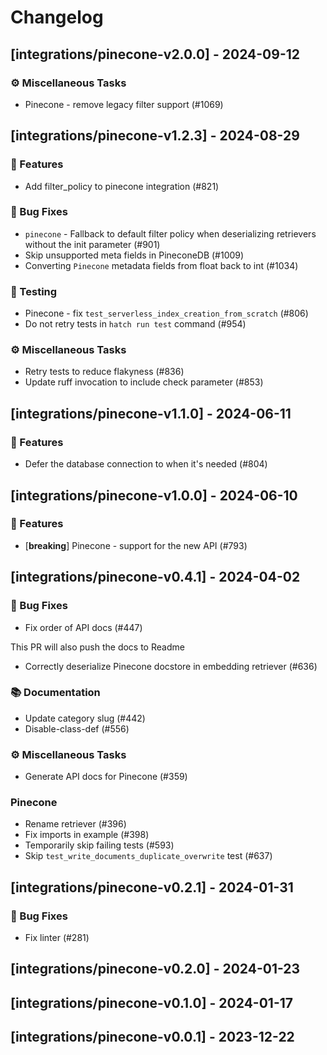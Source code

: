 # Changelog

## [integrations/pinecone-v2.0.0] - 2024-09-12

### ⚙️ Miscellaneous Tasks

- Pinecone - remove legacy filter support (#1069)

## [integrations/pinecone-v1.2.3] - 2024-08-29

### 🚀 Features

- Add filter_policy to pinecone integration (#821)

### 🐛 Bug Fixes

- `pinecone` - Fallback to default filter policy when deserializing retrievers without the init parameter (#901)
- Skip unsupported meta fields in PineconeDB (#1009)
- Converting `Pinecone` metadata fields from float back to int (#1034)

### 🧪 Testing

- Pinecone - fix `test_serverless_index_creation_from_scratch` (#806)
- Do not retry tests in `hatch run test` command (#954)

### ⚙️ Miscellaneous Tasks

- Retry tests to reduce flakyness (#836)
- Update ruff invocation to include check parameter (#853)

## [integrations/pinecone-v1.1.0] - 2024-06-11

### 🚀 Features

- Defer the database connection to when it's needed (#804)

## [integrations/pinecone-v1.0.0] - 2024-06-10

### 🚀 Features

- [**breaking**] Pinecone - support for the new API (#793)

## [integrations/pinecone-v0.4.1] - 2024-04-02

### 🐛 Bug Fixes

- Fix order of API docs (#447)

This PR will also push the docs to Readme
- Correctly deserialize Pinecone docstore in embedding retriever (#636)

### 📚 Documentation

- Update category slug (#442)
- Disable-class-def (#556)

### ⚙️ Miscellaneous Tasks

- Generate API docs for Pinecone (#359)

### Pinecone

- Rename retriever (#396)
- Fix imports in example (#398)
- Temporarily skip failing tests (#593)
- Skip `test_write_documents_duplicate_overwrite` test (#637)

## [integrations/pinecone-v0.2.1] - 2024-01-31

### 🐛 Bug Fixes

- Fix linter (#281)



## [integrations/pinecone-v0.2.0] - 2024-01-23

## [integrations/pinecone-v0.1.0] - 2024-01-17

## [integrations/pinecone-v0.0.1] - 2023-12-22

<!-- generated by git-cliff -->
